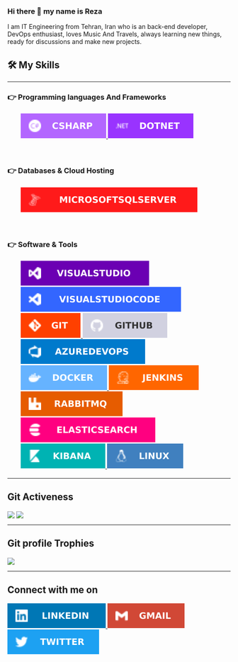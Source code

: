 ### Hi there 👋 my name is Reza

<p>
I am IT Engineering from Tehran, Iran who is an back-end developer, DevOps enthusiast, loves Music And Travels, always learning new things, ready for discussions and make new projects.
</p>

## <g-emoji class="g-emoji" alias="hammer_and_wrench" fallback-src="images/Skill.png">🛠️</g-emoji> My Skills
<hr>


### <g-emoji class="g-emoji" alias="point_right" fallback-src="images/RightHand.png">👉</g-emoji> Programming languages And Frameworks</h3>
<p align="left" dir="auto" style="padding:5px 30px;">
    <a href="https://docs.microsoft.com/en-us/dotnet/csharp/">
        <img alt="c#" src="images/Csharp.svg">
    </a>
    <a href="https://docs.microsoft.com/en-us/dotnet/">
        <img alt="c#" src="images/DotNet.svg">
    </a>
</p>
<br>

### <g-emoji class="g-emoji" alias="point_right" fallback-src="images/RightHand.png">👉</g-emoji> Databases & Cloud Hosting</h3>
<p align="left" dir="auto" style="padding:5px 30px;">
    <a href="https://docs.microsoft.com/en-us/sql">
        <img alt="c#" src="images/MicrosoftSqlServer.svg">
    </a>
</p>


<br>

### <g-emoji class="g-emoji" alias="point_right" fallback-src="images/RightHand.png">👉</g-emoji> Software & Tools</h3>
<p align="left" dir="auto" style="padding:5px 30px;">
     <a href="https://visualstudio.microsoft.com">
        <img alt="c#" src="images/VisualStudio.svg">
    </a>
    <a href="https://code.visualstudio.com">
        <img alt="c#" src="images/VisualStudioCode.svg">
    </a>
    <a href="https://git-scm.com/">
        <img alt="c#" src="images/Git.svg">
    </a>
    <a href="https://github.com/">
        <img alt="c#" src="images/GitHub.svg">
    </a>
    <a href="https://dev.azure.com">
        <img alt="c#" src="images/AzureDevOps.svg">
    </a>
    <a href="https://www.docker.com/">
        <img alt="c#" src="images/Docker.svg">
    </a>
    <a href="https://www.jenkins.io/">
        <img alt="c#" src="images/Jenkins.svg">
    </a>
    <a href="https://www.rabbitmq.com">
        <img alt="c#" src="images/RabbitMQ.svg">
    </a>
    <a href="https://www.elastic.co/elasticsearch/">
        <img alt="c#" src="images/ElasticSearch.svg">
    </a>
    <a href="https://www.elastic.co/kibana/">
        <img alt="c#" src="images/Kibana.svg">
    </a>
    <a href="https://www.linux.org">
        <img alt="c#" src="images/Linux.svg">
    </a>
</p>

<hr>

## Git Activeness

<img align="center" src="https://github-readme-stats.vercel.app/api?username=reza-neyestani&show_icons=true&theme=dracula" />
<img align="center" src="https://github-readme-stats.vercel.app/api/top-langs?username=reza-neyestani&show_icons=true&theme=dracula" />

<hr>

## Git profile Trophies

<img align="center" src="https://github-profile-trophy.vercel.app/?username=reza-neyestani&theme=dracula" />

<hr>

## Connect with me on
<p>
    <a href="https://www.linkedin.com/in/rezaneyestani/">
        <img src="images/LinkedIn.svg" data-canonical-src="images/-LinkedIn.svg" style="max-width: 100%;">
    </a>
    <a href="mailto:reza.neyestani94@gmail.com">
        <img src="images/Gmail.svg" data-canonical-src="images/-Gmail.svg" style="max-width: 100%;">
    </a>
    <a href="https://twitter.com/Reborn_1994">
        <img src="images/Twitter.svg" data-canonical-src="images/-Twitter.svg" style="max-width: 100%;">
    </a>
</p>